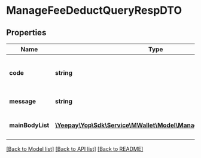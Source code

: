 # ManageFeeDeductQueryRespDTO

## Properties
Name | Type | Description | Notes
------------ | ------------- | ------------- | -------------
**code** | **string** | &lt;p&gt;错误码&lt;/p&gt; &lt;p&gt;成功时为空&lt;/p&gt; | [optional] 
**message** | **string** | &lt;p&gt;错误提示信息&lt;/p&gt; | [optional] 
**mainBodyList** | [**\Yeepay\Yop\Sdk\Service\MWallet\Model\ManageFeeDeductResult[]**](ManageFeeDeductResult.md) | &lt;p&gt;会员主体信息列表&lt;/p&gt; | [optional] 

[[Back to Model list]](../README.md#documentation-for-models) [[Back to API list]](../README.md#documentation-for-api-endpoints) [[Back to README]](../README.md)


